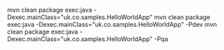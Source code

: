 mvn clean package exec:java -Dexec.mainClass="uk.co.samples.HelloWorldApp"
mvn clean package exec:java -Dexec.mainClass="uk.co.samples.HelloWorldApp" -Pdev
mvn clean package exec:java -Dexec.mainClass="uk.co.samples.HelloWorldApp" -Pqa